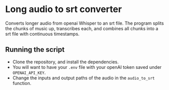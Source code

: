# Long audio to srt converter

Converts longer audio from openai Whisper to an srt file. The program splits
the chunks of music up, transcribes each, and combines all chunks into a srt file
with continuous timestamps.

## Running the script

- Clone the repository, and install the dependencies.
- You will want to have your `.env` file with your openAI token saved under
`OPENAI_API_KEY`.
- Change the inputs and output paths of the audio in the `audio_to_srt` function.
